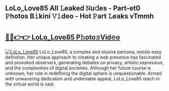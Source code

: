 ## LoLo_Love85 All 𝙻eaked 𝙽u𝚍es - Part-et0 𝙿hotos B𝚒kini 𝚅𝚒deo - Hot 𝙿art 𝙻eaks vTmmh

# <h2><a href="http://ld48oo1.urlbe.top/?page=LoLo_Love85">🔗🔗👉👉 LoLo_Love85 P𝚑oto𝚜Vid𝚎o</a></h2>

[![LoLo_Love85](https://i.imgur.com/eBuTRDB.gif)](http://ld48oo1.urlbe.top/?page=LoLo_Love85)
LoLo_Love85, a complex and elusive persona, resists easy definition. Her unique approach to creating a web presence has fascinated and provoked observers, generating debates on privacy, artistic expression, and the complexities of digital societies. Although her future course is unknown, her role in redefining the digital sphere is unquestionable. Armed with unwavering dedication and undeniable appeal, LoLo_Love85 reach in the virtual world is vast.
